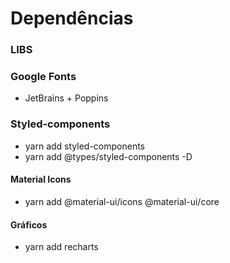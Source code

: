 # Dependências

### LIBS

### Google Fonts
- JetBrains + Poppins

### Styled-components
- yarn add styled-components
- yarn add @types/styled-components -D

#### Material Icons
- yarn add @material-ui/icons @material-ui/core 

#### Gráficos
- yarn add recharts

